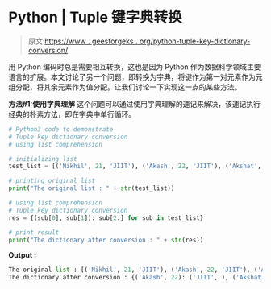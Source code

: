 # Python | Tuple 键字典转换

> 原文:[https://www . geesforgeks . org/python-tuple-key-dictionary-conversion/](https://www.geeksforgeeks.org/python-tuple-key-dictionary-conversion/)

用 Python 编码时总是需要相互转换，这也是因为 Python 作为数据科学领域主要语言的扩展。本文讨论了另一个问题，即转换为字典，将键作为第一对元素作为元组分配，将其余元素作为值分配。让我们讨论一下实现这一点的某些方法。

**方法#1:使用字典理解**
这个问题可以通过使用字典理解的速记来解决，该速记执行经典的朴素方法，即在字典中单行循环。

```py
# Python3 code to demonstrate
# Tuple key dictionary conversion
# using list comprehension

# initializing list
test_list = [('Nikhil', 21, 'JIIT'), ('Akash', 22, 'JIIT'), ('Akshat', 22, 'JIIT')]

# printing original list
print("The original list : " + str(test_list))

# using list comprehension
# Tuple key dictionary conversion
res = {(sub[0], sub[1]): sub[2:] for sub in test_list}

# print result
print("The dictionary after conversion : " + str(res))
```

**Output :**

```py
The original list : [('Nikhil', 21, 'JIIT'), ('Akash', 22, 'JIIT'), ('Akshat', 22, 'JIIT')]
The dictionary after conversion : {('Akash', 22): ('JIIT', ), ('Akshat', 22): ('JIIT', ), ('Nikhil', 21): ('JIIT', )}

```